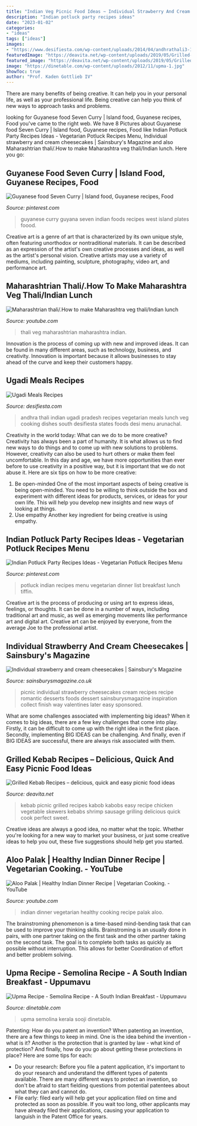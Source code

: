 ```yaml
---
title: "Indian Veg Picnic Food Ideas ~ Individual Strawberry And Cream Cheesecakes"
description: "Indian potluck party recipes ideas"
date: "2023-01-02"
categories:
- "ideas"
tags: ["ideas"]
images:
- "https://www.desifiesta.com/wp-content/uploads/2014/04/andhrathali3-1.jpg"
featuredImage: "https://deavita.net/wp-content/uploads/2019/05/Grilled-Kebab-Recipes-picnic-food-ideas-veggie-kabobs.jpg"
featured_image: "https://deavita.net/wp-content/uploads/2019/05/Grilled-Kebab-Recipes-picnic-food-ideas-veggie-kabobs.jpg"
image: "https://dinetable.com/wp-content/uploads/2012/11/upma-1.jpg"
ShowToc: true
author: "Prof. Kaden Gottlieb IV"
---
```



There are many benefits of being creative. It can help you in your personal life, as well as your professional life. Being creative can help you think of new ways to approach tasks and problems.

	

		
looking for Guyanese food Seven Curry | Island food, Guyanese recipes, Food you've came to the right web. We have 8 Pictures about Guyanese food Seven Curry | Island food, Guyanese recipes, Food like Indian Potluck Party Recipes Ideas - Vegetarian Potluck Recipes Menu, Individual strawberry and cream cheesecakes | Sainsbury&#039;s Magazine and also Maharashtrian thali/.How to make Maharashtra veg thali/Indian lunch. Here you go:
		
    
## Guyanese Food Seven Curry | Island Food, Guyanese Recipes, Food

<img loading=lazy src="https://i.pinimg.com/736x/0a/2b/29/0a2b29757c018a5dc2ee7d0683ffe622--no-plates-auto-sales.jpg" onerror="this.onerror=null;this.src='https://tse3.mm.bing.net/th?id=OIP.BdffdjVoh0-QIGMKiapuAgHaFj&amp;pid=15.1';" alt="Guyanese food Seven Curry | Island food, Guyanese recipes, Food">

_Source: pinterest.com_

>guyanese curry guyana seven indian foods recipes west island plates foood. 

	

Creative art is a genre of art that is characterized by its own unique style, often featuring unorthodox or nontraditional materials. It can be described as an expression of the artist's own creative processes and ideas, as well as the artist's personal vision. Creative artists may use a variety of mediums, including painting, sculpture, photography, video art, and performance art.

    
## Maharashtrian Thali/.How To Make Maharashtra Veg Thali/Indian Lunch

<img loading=lazy src="https://i.ytimg.com/vi/oMBLR89GbHw/maxresdefault.jpg" onerror="this.onerror=null;this.src='https://tse1.mm.bing.net/th?id=OIP.Kt-heqM9rAqEXfJiqDlVkwHaEK&amp;pid=15.1';" alt="Maharashtrian thali/.How to make Maharashtra veg thali/Indian lunch">

_Source: youtube.com_

>thali veg maharashtrian maharashtra indian. 

	

Innovation is the process of coming up with new and improved ideas. It can be found in many different areas, such as technology, business, and creativity. Innovation is important because it allows businesses to stay ahead of the curve and keep their customers happy.

    
## Ugadi Meals Recipes

<img loading=lazy src="https://www.desifiesta.com/wp-content/uploads/2014/04/andhrathali3-1.jpg" onerror="this.onerror=null;this.src='https://tse4.mm.bing.net/th?id=OIP.rpK-pUUXHpXo-ROFthNTlAHaLL&amp;pid=15.1';" alt="Ugadi Meals Recipes">

_Source: desifiesta.com_

>andhra thali indian ugadi pradesh recipes vegetarian meals lunch veg cooking dishes south desifiesta states foods desi menu arunachal. 

	

Creativity in the world today: What can we do to be more creative?
Creativity has always been a part of humanity. It is what allows us to find new ways to do things and to come up with new solutions to problems. However, creativity can also be used to hurt others or make them feel uncomfortable. In this day and age, we have more opportunities than ever before to use creativity in a positive way, but it is important that we do not abuse it. Here are six tips on how to be more creative: 
1. Be open-minded
One of the most important aspects of being creative is being open-minded. You need to be willing to think outside the box and experiment with different ideas for products, services, or ideas for your own life. This will help you develop new insights and new ways of looking at things. 
2. Use empathy
Another key ingredient for being creative is using empathy.

    
## Indian Potluck Party Recipes Ideas - Vegetarian Potluck Recipes Menu

<img loading=lazy src="https://i.pinimg.com/736x/4d/ce/41/4dce412590f57e5d90851e8a5876bbd8.jpg" onerror="this.onerror=null;this.src='https://tse1.mm.bing.net/th?id=OIP.zM0Jdx38GeUyA__XVQ-jRQHaFf&amp;pid=15.1';" alt="Indian Potluck Party Recipes Ideas - Vegetarian Potluck Recipes Menu">

_Source: pinterest.com_

>potluck indian recipes menu vegetarian dinner list breakfast lunch tiffin. 

	

Creative art is the process of producing or using art to express ideas, feelings, or thoughts. It can be done in a number of ways, including traditional art and music, as well as emerging movements like performance art and digital art. Creative art can be enjoyed by everyone, from the average Joe to the professional artist.

    
## Individual Strawberry And Cream Cheesecakes | Sainsbury&#039;s Magazine

<img loading=lazy src="https://www.sainsburysmagazine.co.uk/media/3978/download/Cheesecake1120x1460.jpg?v=1" onerror="this.onerror=null;this.src='https://tse4.mm.bing.net/th?id=OIP.vAKCYCYjynPfdP7HDf4rbgHaJp&amp;pid=15.1';" alt="Individual strawberry and cream cheesecakes | Sainsbury&#039;s Magazine">

_Source: sainsburysmagazine.co.uk_

>picnic individual strawberry cheesecakes cream recipes recipe romantic desserts foods dessert sainsburysmagazine inspiration collect finish way valentines later easy sponsored. 

	

What are some challenges associated with implementing big ideas?
When it comes to big ideas, there are a few key challenges that come into play. Firstly, it can be difficult to come up with the right idea in the first place. Secondly, implementing BIG IDEAS can be challenging. And finally, even if BIG IDEAS are successful, there are always risk associated with them.

    
## Grilled Kebab Recipes – Delicious, Quick And Easy Picnic Food Ideas

<img loading=lazy src="https://deavita.net/wp-content/uploads/2019/05/Grilled-Kebab-Recipes-picnic-food-ideas-veggie-kabobs.jpg" onerror="this.onerror=null;this.src='https://tse4.mm.bing.net/th?id=OIP.nJYfVtITTke9wzp7aR1kawHaHa&amp;pid=15.1';" alt="Grilled Kebab Recipes – delicious, quick and easy picnic food ideas">

_Source: deavita.net_

>kebab picnic grilled recipes kabob kabobs easy recipe chicken vegetable skewers kebabs shrimp sausage grilling delicious quick cook perfect sweet. 

	

Creative ideas are always a good idea, no matter what the topic. Whether you're looking for a new way to market your business, or just some creative ideas to help you out, these five suggestions should help get you started.

    
## Aloo Palak | Healthy Indian Dinner Recipe | Vegetarian Cooking. - YouTube

<img loading=lazy src="https://i.ytimg.com/vi/Ks5Ycc-wJpQ/maxresdefault.jpg" onerror="this.onerror=null;this.src='https://tse2.mm.bing.net/th?id=OIP.YYl4q5l6_5kuD6MS6PaRNgHaEK&amp;pid=15.1';" alt="Aloo Palak | Healthy Indian Dinner Recipe | Vegetarian Cooking. - YouTube">

_Source: youtube.com_

>indian dinner vegetarian healthy cooking recipe palak aloo. 

	

The brainstroming phenomenon is a time-based mind-bending task that can be used to improve your thinking skills. Brainstroming is an usually done in pairs, with one partner taking on the first task and the other partner taking on the second task. The goal is to complete both tasks as quickly as possible without interruption. This allows for better Coordination of effort and better problem solving.

    
## Upma Recipe - Semolina Recipe - A South Indian Breakfast - Uppumavu

<img loading=lazy src="https://dinetable.com/wp-content/uploads/2012/11/upma-1.jpg" onerror="this.onerror=null;this.src='https://tse2.mm.bing.net/th?id=OIP.zfdX9EINscxySS21tU-P_gHaFi&amp;pid=15.1';" alt="Upma Recipe - Semolina Recipe - A South Indian Breakfast - Uppumavu">

_Source: dinetable.com_

>upma semolina kerala sooji dinetable. 

	

Patenting: How do you patent an invention?
When patenting an invention, there are a few things to keep in mind. One is the idea behind the invention - what is it? Another is the protection that is granted by law - what kind of protection? And finally, how do you go about getting these protections in place? Here are some tips for each: 
- Do your research: Before you file a patent application, it's important to do your research and understand the different types of patents available. There are many different ways to protect an invention, so don't be afraid to start fielding questions from potential patentees about what they can and cannot do. 
- File early: filed early will help get your application filed on time and protected as soon as possible. If you wait too long, other applicants may have already filed their applications, causing your application to languish in the Patent Office for years.

